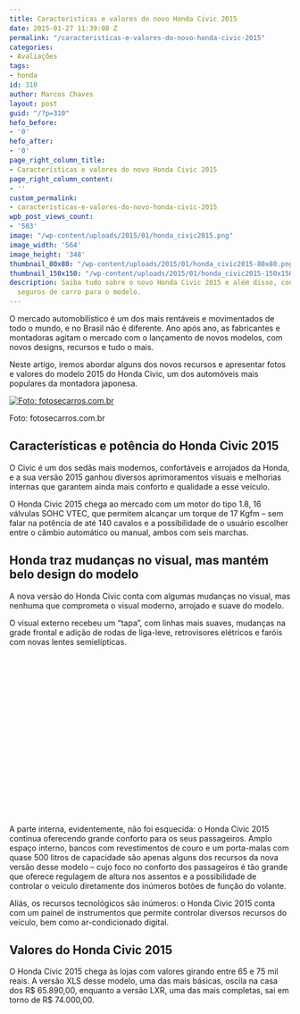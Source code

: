 ```yaml
---
title: Características e valores do novo Honda Civic 2015
date: 2015-01-27 11:39:08 Z
permalink: "/caracteristicas-e-valores-do-novo-honda-civic-2015"
categories:
- Avaliações
tags:
- honda
id: 310
author: Marcos Chaves
layout: post
guid: "/?p=310"
hefo_before:
- '0'
hefo_after:
- '0'
page_right_column_title:
- Características e valores do novo Honda Civic 2015
page_right_column_content:
- ''
custom_permalink:
- caracteristicas-e-valores-do-novo-honda-civic-2015
wpb_post_views_count:
- '583'
image: "/wp-content/uploads/2015/01/honda_civic2015.png"
image_width: '564'
image_height: '348'
thumbnail_80x80: "/wp-content/uploads/2015/01/honda_civic2015-80x80.png"
thumbnail_150x150: "/wp-content/uploads/2015/01/honda_civic2015-150x150.png"
description: Saiba tudo sobre o novo Honda Civic 2015 e além disso, confira os melhores
  seguros de carro para o modelo.
---
```


O mercado automobilístico é um dos mais rentáveis e movimentados de todo o mundo, e no Brasil não é diferente. Ano após ano, as fabricantes e montadoras agitam o mercado com o lançamento de novos modelos, com novos designs, recursos e tudo o mais.

Neste artigo, iremos abordar alguns dos novos recursos e apresentar fotos e valores do modelo 2015 do Honda Civic, um dos automóveis mais populares da montadora japonesa.

<div id="attachment_311"  class="wp-caption aligncenter">
  <a href="/wp-content/uploads/2015/01/honda_civic2015.png"><img class="img-adjustment wp-image-311 size-full" src="/wp-content/uploads/2015/01/honda_civic2015.png" alt="Foto: fotosecarros.com.br" width="564" height="348" srcset="/wp-content/uploads/2015/01/honda_civic2015.png 564w, /wp-content/uploads/2015/01/honda_civic2015-250x154.png 250w, /wp-content/uploads/2015/01/honda_civic2015-120x74.png 120w" sizes="(max-width: 564px) 100vw, 564px" /></a>
  
  <p class="wp-caption-text">
    Foto: fotosecarros.com.br
  </p>
</div>

## Características e potência do Honda Civic 2015

O Civic é um dos sedãs mais modernos, confortáveis e arrojados da Honda, e a sua versão 2015 ganhou diversos aprimoramentos visuais e melhorias internas que garantem ainda mais conforto e qualidade a esse veículo.

O Honda Civic 2015 chega ao mercado com um motor do tipo 1.8, 16 válvulas SOHC VTEC, que permitem alcançar um torque de 17 Kgfm – sem falar na potência de até 140 cavalos e a possibilidade de o usuário escolher entre o câmbio automático ou manual, ambos com seis marchas.

## Honda traz mudanças no visual, mas mantém belo design do modelo

A nova versão do Honda Civic conta com algumas mudanças no visual, mas nenhuma que comprometa o visual moderno, arrojado e suave do modelo.

O visual externo recebeu um “tapa”, com linhas mais suaves, mudanças na grade frontal e adição de rodas de liga-leve, retrovisores elétricos e faróis com novas lentes semielípticas.



<div id="a25b8116-43a7-4993-9a12-8883bb7cdffd" class="vemmClicksWidget" style="width: 336px; height: 290px;">
</div>

A parte interna, evidentemente, não foi esquecida: o Honda Civic 2015 continua oferecendo grande conforto para os seus passageiros. Amplo espaço interno, bancos com revestimentos de couro e um porta-malas com quase 500 litros de capacidade são apenas alguns dos recursos da nova versão desse modelo – cujo foco no conforto dos passageiros é tão grande que oferece regulagem de altura nos assentos e a possibilidade de controlar o veículo diretamente dos inúmeros botões de função do volante.

Aliás, os recursos tecnológicos são inúmeros: o Honda Civic 2015 conta com um painel de instrumentos que permite controlar diversos recursos do veículo, bem como ar-condicionado digital.

## Valores do Honda Civic 2015

O Honda Civic 2015 chega às lojas com valores girando entre 65 e 75 mil reais. A versão XLS desse modelo, uma das mais básicas, oscila na casa dos R$ 65.890,00, enquanto a versão LXR, uma das mais completas, sai em torno de R$ 74.000,00.